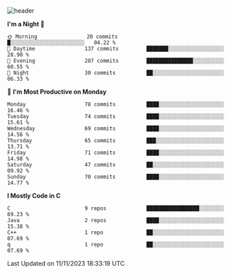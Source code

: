 
![header](https://capsule-render.vercel.app/api?type=slice&color=323C73&height=100&section=header&text=Embedded%20Software&fontSize=80&animation=twinkling&fontColor=D5C2EE)
<!--![header](https://capsule-render.vercel.app/api?type=slice&color=323C73&height=100&section=header&text=Hi!%20I'm%20Min-hee&fontSize=90&animation=twinkling&fontColor=D5C2EE) -->

<!--START_SECTION:waka-->
**I'm a Night 🦉** 

```text
🌞 Morning                20 commits          █░░░░░░░░░░░░░░░░░░░░░░░░   04.22 % 
🌆 Daytime                137 commits         ███████░░░░░░░░░░░░░░░░░░   28.90 % 
🌃 Evening                287 commits         ███████████████░░░░░░░░░░   60.55 % 
🌙 Night                  30 commits          ██░░░░░░░░░░░░░░░░░░░░░░░   06.33 % 
```
📅 **I'm Most Productive on Monday** 

```text
Monday                   78 commits          ████░░░░░░░░░░░░░░░░░░░░░   16.46 % 
Tuesday                  74 commits          ████░░░░░░░░░░░░░░░░░░░░░   15.61 % 
Wednesday                69 commits          ████░░░░░░░░░░░░░░░░░░░░░   14.56 % 
Thursday                 65 commits          ███░░░░░░░░░░░░░░░░░░░░░░   13.71 % 
Friday                   71 commits          ████░░░░░░░░░░░░░░░░░░░░░   14.98 % 
Saturday                 47 commits          ██░░░░░░░░░░░░░░░░░░░░░░░   09.92 % 
Sunday                   70 commits          ████░░░░░░░░░░░░░░░░░░░░░   14.77 % 
```

**I Mostly Code in C** 

```text
C                        9 repos             █████████████████░░░░░░░░   69.23 % 
Java                     2 repos             ████░░░░░░░░░░░░░░░░░░░░░   15.38 % 
C++                      1 repo              ██░░░░░░░░░░░░░░░░░░░░░░░   07.69 % 
q                        1 repo              ██░░░░░░░░░░░░░░░░░░░░░░░   07.69 % 
```




 Last Updated on 11/11/2023 18:33:19 UTC
<!--END_SECTION:waka-->











<!-- 깃허브 프로필 스탯 오류 https://80000coding.oopy.io/c4235590-9033-49b3-943c-f8b6c1bfbc36 --!>

 <!--
**Minhee713/Minhee713** is a ✨ _special_ ✨ repository because its `README.md` (this file) appears on your GitHub profile.

Here are some ideas to get you started:

- 🔭 I’m currently working on ...
- 🌱 I’m currently learning ...
- 👯 I’m looking to collaborate on ...
- 🤔 I’m looking for help with ...
- 💬 Ask me about ...
- 📫 How to reach me: ...
- 😄 Pronouns: ...
- ⚡ Fun fact: ...
-->
